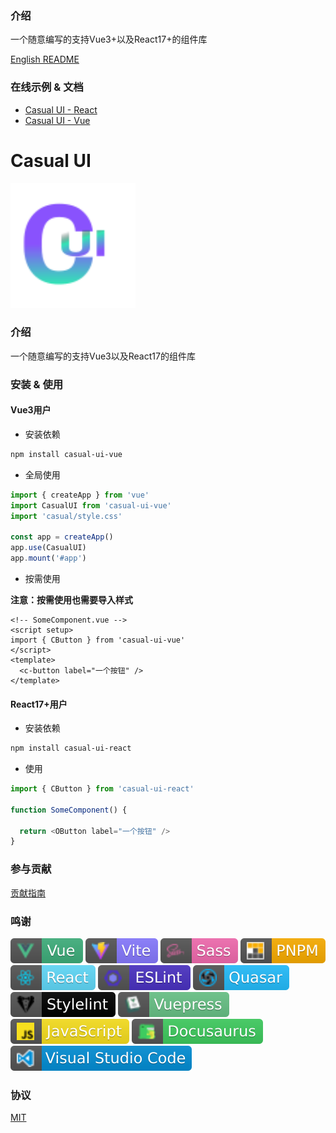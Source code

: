 ### 介绍

一个随意编写的支持Vue3+以及React17+的组件库

[English README](./README.en_US.md)

### 在线示例 & 文档

* [Casual UI - React](https://casual-ui-react.donsen.site/)
* [Casual UI - Vue](https://casual-ui-vue.donsen.site/)

# Casual UI

<img src="./packages/vue/docs/.vuepress/public/logo.svg" style="width: 200px;" />

### 介绍

一个随意编写的支持Vue3以及React17的组件库

### 安装 & 使用

#### Vue3用户

* 安装依赖 

```sh
npm install casual-ui-vue
```

* 全局使用

```js
import { createApp } from 'vue'
import CasualUI from 'casual-ui-vue'
import 'casual/style.css'

const app = createApp()
app.use(CasualUI)
app.mount('#app')
```

* 按需使用

__注意：按需使用也需要导入样式__

```vue
<!-- SomeComponent.vue -->
<script setup>
import { CButton } from 'casual-ui-vue'
</script>
<template>
  <c-button label="一个按钮" />
</template>
```

#### React17+用户

* 安装依赖

```sh
npm install casual-ui-react
```

* 使用

```js
import { CButton } from 'casual-ui-react'

function SomeComponent() {

  return <OButton label="一个按钮" />
}
```

### 参与贡献

[贡献指南](./CONTRIBUTING.md)

### 鸣谢

![Vue](./badges/vue.svg)
![Vite](./badges/vite.svg)
![Sass](./badges/sass.svg)
![PNPM](./badges/pnpm.svg)
![React](./badges/react.svg)
![ESLint](./badges/eslint.svg)
![Quasar](./badges/quasar.svg)
![Stylelint](./badges/stylelint.svg)
![Vuepress](./badges/vuepress.svg)
![Javascript](./badges/javascript.svg)
![Docusaurus](./badges/docusaurus.svg)
![VSCode](./badges/vscode.svg)

### 协议

[MIT](./LICENSE)